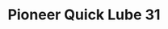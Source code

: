 ---
title: "Pioneer Quick Lube 31"
url: /traverse-city/pioneer-quick-lube-31/
shop: Autowerkstatt
---